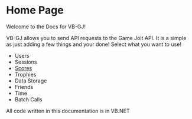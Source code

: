 # Home Page

Welcome to the Docs for VB-GJ!

VB-GJ allows you to send API requests to the Game Jolt API. It is a simple as just adding a few things and your done! Select what you want to use!

* Users
* Sessions
* [Scores](https://thecrafters001.gitbook.io/vb-gj/scores)
* Trophies
* Data Storage
* Friends
* Time
* Batch Calls

All code written in this documentation is in VB.NET

